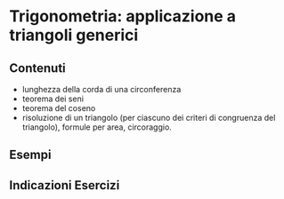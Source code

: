# Trigonometria: applicazione a triangoli generici

## Contenuti

- lunghezza della corda di una circonferenza
- teorema dei seni
- teorema del coseno
- risoluzione di un triangolo (per ciascuno dei criteri di congruenza del triangolo), formule per area, circoraggio.

## Esempi

## Indicazioni Esercizi

